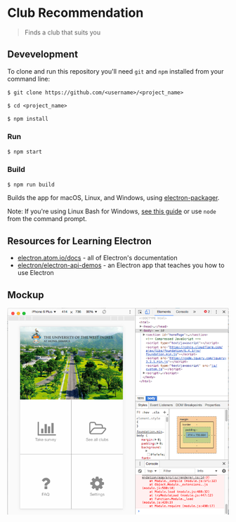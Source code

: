 # Club Recommendation

> Finds a club that suits you


## Devevelopment

To clone and run this repository you'll need `git` and `npm` installed from your command line:

```
$ git clone https://github.com/<username>/<project_name>
```


```
$ cd <project_name>
```


```
$ npm install
```

### Run

```
$ npm start
```

### Build

```
$ npm run build
```

Builds the app for macOS, Linux, and Windows, using [electron-packager](https://github.com/electron-userland/electron-packager).

Note: If you're using Linux Bash for Windows, [see this guide](https://www.howtogeek.com/261575/how-to-run-graphical-linux-desktop-applications-from-windows-10s-bash-shell/) or use `node` from the command prompt.

## Resources for Learning Electron

- [electron.atom.io/docs](http://electron.atom.io/docs) - all of Electron's documentation
- [electron/electron-api-demos](https://github.com/electron/electron-api-demos) - an Electron app that teaches you how to use Electron

## Mockup

<img src="/docs/mockups/Development.png" />    


